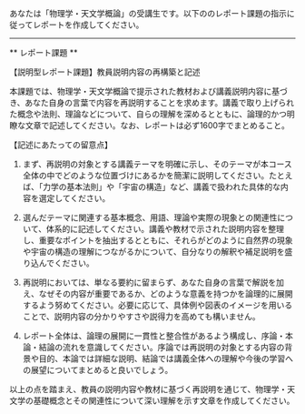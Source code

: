 あなたは「物理学・天文学概論」の受講生です。以下ののレポート課題の指示に従ってレポートを作成してください。

---------------------------------------
** レポート課題 **

【説明型レポート課題】教員説明内容の再構築と記述

本課題では、物理学・天文学概論で提示された教材および講義説明内容に基づき、あなた自身の言葉で内容を再説明することを求めます。講義で取り上げられた概念や法則、理論などについて、自らの理解を深めるとともに、論理的かつ明瞭な文章で記述してください。なお、レポートは必ず1600字でまとめること。

【記述にあたっての留意点】
1. まず、再説明の対象とする講義テーマを明確に示し、そのテーマが本コース全体の中でどのような位置づけにあるかを簡潔に説明してください。たとえば、「力学の基本法則」や「宇宙の構造」など、講義で扱われた具体的な内容を選定してください。

2. 選んだテーマに関連する基本概念、用語、理論や実際の現象との関連性について、体系的に記述してください。講義や教材で示された説明内容を整理し、重要なポイントを抽出するとともに、それらがどのように自然界の現象や宇宙の構造の理解につながるかについて、自分なりの解釈や補足説明を盛り込んでください。

3. 再説明においては、単なる要約に留まらず、あなた自身の言葉で解説を加え、なぜその内容が重要であるか、どのような意義を持つかを論理的に展開するよう努めてください。必要に応じて、具体例や図表のイメージを用いることで、説明内容の分かりやすさや説得力を高めても構いません。

4. レポート全体は、論理の展開に一貫性と整合性があるよう構成し、序論・本論・結論の流れを意識してください。序論では再説明の対象とする内容の背景や目的、本論では詳細な説明、結論では講義全体への理解や今後の学習への展望についてまとめると良いでしょう。

以上の点を踏まえ、教員の説明内容や教材に基づく再説明を通じて、物理学・天文学の基礎概念とその関連性について深い理解を示す文章を作成してください。